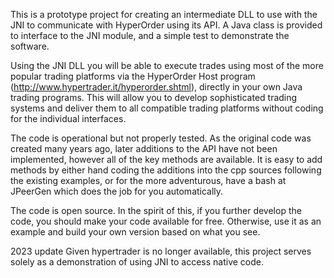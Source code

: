 This is a prototype project for creating an intermediate DLL to use with the JNI to communicate with HyperOrder
using its API. A Java class is provided to interface to the JNI module, and a simple test to demonstrate
the software.

Using the JNI DLL you will be able to execute trades using most of the more popular trading platforms via
the HyperOrder Host program (http://www.hypertrader.it/hyperorder.shtml), directly in your own Java trading
programs. This will allow you to develop sophisticated trading systems and deliver them to all compatible
trading platforms without coding for the individual interfaces.

The code is operational but not properly tested. As the original code was created many years ago, later
additions to the API have not been implemented, however all of the key methods are available. It is easy to
add methods by either hand coding the additions into the cpp sources following the existing examples, or for
the more adventurous, have a bash at JPeerGen which does the job for you automatically.

The code is open source. In the spirit of this, if you further develop the code, you should make your code
available for free. Otherwise, use it as an example and build your own version based on what you see.

2023 update
Given hypertrader is no longer available, this project serves solely as a demonstration of using JNI to
access native code.
